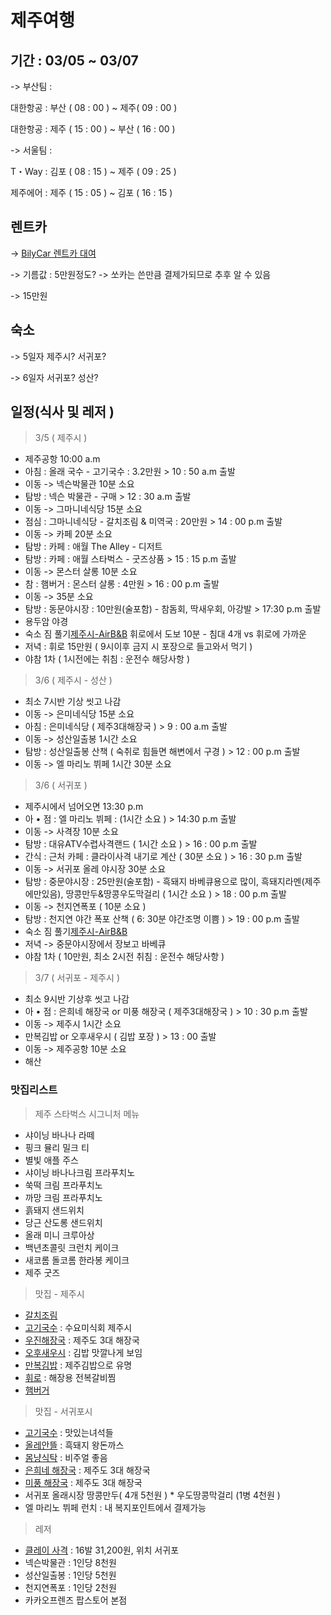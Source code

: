 # 제주여행
## 기간 : 03/05 ~ 03/07

-> 부산팀 : 

대한항공 : 부산 ( 08 : 00 ) ~ 제주( 09 : 00 )

대한항공 : 제주 ( 15 : 00 ) ~ 부산 ( 16 : 00 )

-> 서울팀 :

T・Way : 김포 ( 08 : 15 ) ~ 제주 ( 09 : 25 )

제주에어 : 제주 ( 15 : 05 ) ~ 김포 ( 16 : 15 )

## 렌트카

-> [BilyCar 렌트카 대여](https://www.billycar.co.kr)

-> 기름값 : 5만원정도? -> 쏘카는 쓴만큼 결제가되므로 추후 알 수 있음

-> 15만원

## 숙소

-> 5일자
	제주시? 서귀포?
	
-> 6일자
	서귀포? 성산?


## 일정(식사 및 레저 )

> 3/5 ( 제주시 )

* 제주공항 10:00 a.m
* 아침 : 올래 국수 - 고기국수 : 3.2만원 > 10 : 50 a.m 출발
* 이동 -> 넥슨박물관 10분 소요
* 탐방 : 넥슨 박물관 - 구매  > 12 : 30 a.m 출발
* 이동 -> 그마니네식당 15분 소요
* 점심 : 그마니네식당 - 갈치조림 & 미역국 : 20만원 > 14 : 00 p.m 출발
* 이동 -> 카페 20분 소요
* 탐방 : 카페 : 애월 The Alley - 디저트
* 탐방 : 카페 : 애월 스타벅스 - 굿즈상품 > 15 : 15 p.m 출발
* 이동 -> 몬스터 살롱 10분 소요
* 참 : 햄버거 : 몬스터 살롱 : 4만원 > 16 : 00 p.m 출발
* 이동 -> 35분 소요
* 탐방 : 동문야시장 : 10만원(술포함) - 참돔회, 딱새우회, 아강발 > 17:30 p.m 출발
* 용두암 야경
* 숙소 짐 풀기[제주시-AirB&B](https://www.airbnb.co.kr/rooms/46473536)  휘로에서 도보 10분 - 침대 4개 vs 휘로에 가까운
* 저녁 : 휘로 15만원 ( 9시이후 금지 시 포장으로 들고와서 먹기 )
* 야참 1차 ( 1시전에는 취침 : 운전수 해당사항 )

> 3/6 ( 제주시 - 성산 )

* 최소 7시반 기상 씻고 나감
* 이동 -> 은미네식당 15분 소요
* 아침 : 은미네식당 ( 제주3대해장국 ) > 9 : 00 a.m 출발
* 이동 -> 성산일출봉 1시간 소요
* 탐방 : 성산일출봉 산책 ( 숙취로 힘들면 해변에서 구경 ) > 12 : 00 p.m 출발
* 이동 -> 엘 마리노 뷔페 1시간 30분 소요

> 3/6 ( 서귀포 )

* 제주시에서 넘어오면 13:30 p.m
* 아 • 점 : 엘 마리노 뷔페 : (1시간 소요 ) > 14:30 p.m 출발
* 이동 -> 사격장 10분 소요
* 탐방 : 대유ATV수렵사격랜드 ( 1시간 소요 ) > 16 : 00 p.m 출발
* 간식 : 근처 카페 : 클라이사격 내기로 계산 ( 30분 소요 ) > 16 : 30 p.m 출발
* 이동 -> 서귀포 올레 야시장 30분 소요
* 탐방 : 중문야시장 : 25만원(술포함) - 흑돼지 바베큐용으로 많이, 흑돼지라멘(제주에만있음), 땅콩만두&땅콩우도막걸리 ( 1시간 소요 ) > 18 : 00 p.m  출발
* 이동 -> 천지연폭포 ( 10분 소요 )
* 탐방 : 천지연 야간 폭포 산책 ( 6: 30분 야간조명 이쁨 ) > 19 : 00 p.m 출발
* 숙소 짐 풀기[제주시-AirB&B](https://www.airbnb.co.kr/rooms/27639286)
* 저녁 -> 중문야시장에서 장보고 바베큐
* 야참 1차  ( 10만원, 최소 2시전 취침 : 운전수 해당사항 )

> 3/7 ( 서귀포 - 제주시 )

* 최소 9시반 기상후 씻고 나감
* 아 • 점 : 은희네 해장국 or 미풍 해장국 ( 제주3대해장국 ) > 10 : 30 p.m 출발
* 이동 -> 제주시 1시간 소요
* 만복김밥 or 오후새우시 ( 김밥 포장 ) > 13 : 00 출발
* 이동 -> 제주공항 10분 소요
* 해산

### 맛집리스트

>  제주 스타벅스 시그니처 메뉴
* 샤이닝 바나나 라떼
* 핑크 뮬리 밀크 티
* 별빛 애플 주스
* 샤이닝 바나나크림 프라푸치노
* 쑥떡 크림 프라푸치노
* 까망 크림 프라푸치노
* 흙돼지 샌드위치
* 당근 산도롱 샌드위치
* 올래 미니 크루아상
* 백년초콜릿 크런치 케이크
* 새코롬 돌코롬 한라봉 케이크
* 제주 굿즈

> 맛집 - 제주시

* [갈치조림](https://map.naver.com/v5/entry/place/32485033)
* [고기국수](https://map.naver.com/v5/entry/place/11866447) : 수요미식회 제주시
* [우진해장국](https://map.naver.com/v5/entry/place/13418405) : 제주도 3대 해장국
* [오후새우시](https://map.naver.com/v5/entry/place/1243200197?) : 김밥 맛깔나게 보임
* [만복김밥](https://map.naver.com/v5/entry/place/1546323950) : 제주김밥으로 유명
* [휘로](https://map.naver.com/v5/entry/place/32162526) : 해장용 전복갈비찜
* [햄버거](https://map.naver.com/v5/entry/place/35125037)

> 맛집 - 서귀포시

* [고기국수](https://map.naver.com/v5/entry/place/16928656) : 맛있는녀석들
* [올레안뜰](https://map.naver.com/v5/entry/place/35117667) : 흑돼지 왕돈까스
* [몸냥식탁](https://map.naver.com/v5/entry/place/1354284057) : 비주얼 좋음
* [은희네 해장국](https://map.naver.com/v5/entry/place/1596680288) : 제주도 3대 해장국
* [미풍 해장국](https://map.naver.com/v5/entry/place/790734271) : 제주도 3대 해장국
* 서귀포 올래시장 땅콩만두( 4개 5천원 ) * 우도땅콩막걸리 (1병 4천원 )
* 엘 마리노 뷔페 런치 : 내 복지포인트에서 결제가능


> 레저

* [클레이 사격](https://www.nimotour.com/?pn=product.view&pcode=S6794522) : 16발 31,200원, 위치 서귀포 
* 넥슨박물관 : 1인당 8천원
* 성산일출봉 : 1인당 5천원
* 천지연폭포 : 1인당 2천원
* 카카오프렌즈 팝스토어 본점
